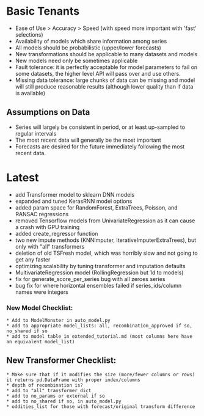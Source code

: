 # Basic Tenants
* Ease of Use > Accuracy > Speed (with speed more important with 'fast' selections)
* Availability of models which share information among series
* All models should be probabilistic (upper/lower forecasts)
* New transformations should be applicable to many datasets and models
* New models need only be sometimes applicable
* Fault tolerance: it is perfectly acceptable for model parameters to fail on some datasets, the higher level API will pass over and use others.
* Missing data tolerance: large chunks of data can be missing and model will still produce reasonable results (although lower quality than if data is available)

## Assumptions on Data
* Series will largely be consistent in period, or at least up-sampled to regular intervals
* The most recent data will generally be the most important
* Forecasts are desired for the future immediately following the most recent data.

# Latest
* add Transformer model to sklearn DNN models
* expanded and tuned KerasRNN model options
* added param space for RandomForest, ExtraTrees, Poisson, and RANSAC regressions
* removed Tensorflow models from UnivariateRegression as it can cause a crash with GPU training
* added create_regressor function
* two new impute methods (KNNImputer, IterativeImputerExtraTrees), but only with "all" transformers
* deletion of old TSFresh model, which was horribly slow and not going to get any faster
* optimizing scalability by tuning transformer and imputation defaults
* MultivariateRegression model (RollingRegression but 1d to models)
* fix for generate_score_per_series bug with all zeroes series
* bug fix for where horizontal ensembles failed if series_ids/column names were integers

### New Model Checklist:
	* Add to ModelMonster in auto_model.py
	* add to appropriate model_lists: all, recombination_approved if so, no_shared if so
	* add to model table in extended_tutorial.md (most columns here have an equivalent model_list)

## New Transformer Checklist:
	* Make sure that if it modifies the size (more/fewer columns or rows) it returns pd.DataFrame with proper index/columns
	* depth of recombination is?
	* add to "all" transformer_dict
	* add to no_params or external if so
	* add to no_shared if so, in auto_model.py
	* oddities_list for those with forecast/original transform difference
